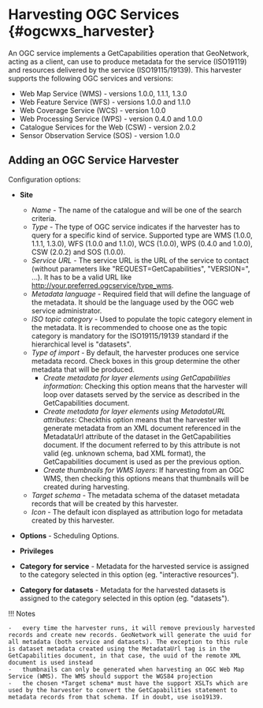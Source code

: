# Harvesting OGC Services {#ogcwxs_harvester}

An OGC service implements a GetCapabilities operation that GeoNetwork, acting as a client, can use to produce metadata for the service (ISO19119) and resources delivered by the service (ISO19115/19139). This harvester supports the following OGC services and versions:

-   Web Map Service (WMS) - versions 1.0.0, 1.1.1, 1.3.0
-   Web Feature Service (WFS) - versions 1.0.0 and 1.1.0
-   Web Coverage Service (WCS) - version 1.0.0
-   Web Processing Service (WPS) - version 0.4.0 and 1.0.0
-   Catalogue Services for the Web (CSW) - version 2.0.2
-   Sensor Observation Service (SOS) - version 1.0.0

## Adding an OGC Service Harvester

Configuration options:

-   **Site**

    -   *Name* - The name of the catalogue and will be one of the search criteria.
    -   *Type* - The type of OGC service indicates if the harvester has to query for a specific kind of service. Supported type are WMS (1.0.0, 1.1.1, 1.3.0), WFS (1.0.0 and 1.1.0), WCS (1.0.0), WPS (0.4.0 and 1.0.0), CSW (2.0.2) and SOS (1.0.0).
    -   *Service URL* - The service URL is the URL of the service to contact (without parameters like "REQUEST=GetCapabilities", "VERSION=", \...). It has to be a valid URL like <http://your.preferred.ogcservice/type_wms>.
    -   *Metadata language* - Required field that will define the language of the metadata. It should be the language used by the OGC web service administrator.
    -   *ISO topic category* - Used to populate the topic category element in the metadata. It is recommended to choose one as the topic category is mandatory for the ISO19115/19139 standard if the hierarchical level is "datasets".
    -   *Type of import* - By default, the harvester produces one service metadata record. Check boxes in this group determine the other metadata that will be produced.
        -   *Create metadata for layer elements using GetCapabilities information*: Checking this option means that the harvester will loop over datasets served by the service as described in the GetCapabilities document.
        -   *Create metadata for layer elements using MetadataURL attributes*: Checkthis option means that the harvester will generate metadata from an XML document referenced in the MetadataUrl attribute of the dataset in the GetCapabilities document. If the document referred to by this attribute is not valid (eg. unknown schema, bad XML format), the GetCapabilities document is used as per the previous option.
        -   *Create thumbnails for WMS layers*: If harvesting from an OGC WMS, then checking this options means that thumbnails will be created during harvesting.
    -   *Target schema* - The metadata schema of the dataset metadata records that will be created by this harvester.
    -   *Icon* - The default icon displayed as attribution logo for metadata created by this harvester.

-   **Options** - Scheduling Options.

-   **Privileges**

-   **Category for service** - Metadata for the harvested service is assigned to the category selected in this option (eg. "interactive resources").

-   **Category for datasets** - Metadata for the harvested datasets is assigned to the category selected in this option (eg. "datasets").

!!! Notes

    -   every time the harvester runs, it will remove previously harvested records and create new records. GeoNetwork will generate the uuid for all metadata (both service and datasets). The exception to this rule is dataset metadata created using the MetadataUrl tag is in the GetCapabilities document, in that case, the uuid of the remote XML document is used instead
    -   thumbnails can only be generated when harvesting an OGC Web Map Service (WMS). The WMS should support the WGS84 projection
    -   the chosen *Target schema* must have the support XSLTs which are used by the harvester to convert the GetCapabilities statement to metadata records from that schema. If in doubt, use iso19139.
